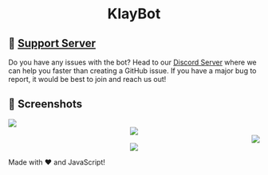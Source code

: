 <h1 align="center"> KlayBot 


## 📝 [Support Server](https://discord.gg/RnHHckSQ7R)

Do you have any issues with the bot? Head to our [Discord Server](https://discord.gg/RnHHckSQ7R) where we can help you faster than creating a GitHub issue. If you have a major bug to report, it would be best to join and reach us out!

## 📸 Screenshots

<div align="left"><img src="/assets/Screenshot_1.png"></div><div align="center"><img src="/assets/Screenshot_2.png"></div><div align="right"><img src="/assets/Screenshot_3.png"></div>

<div align="center"><img src="/assets/Features.png"></div>


Made with :heart: and JavaScript!
